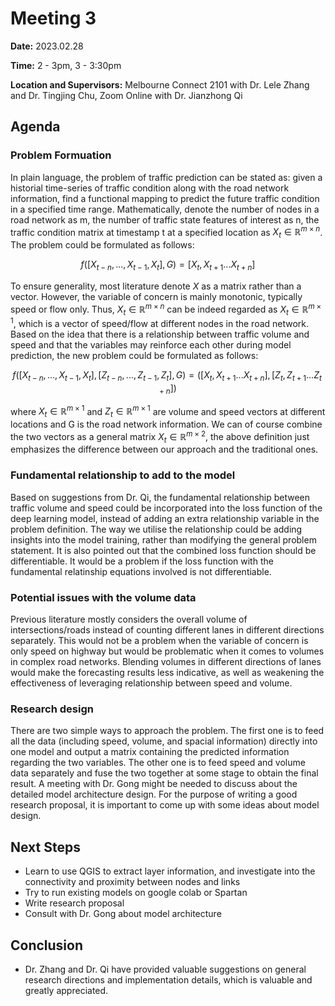 # Meeting 3

**Date:** 2023.02.28

**Time:** 2 - 3pm, 3 - 3:30pm

**Location and Supervisors:** Melbourne Connect 2101 with Dr. Lele Zhang and Dr. Tingjing Chu, Zoom Online with Dr. Jianzhong Qi 

## Agenda

### Problem Formuation 

In plain language, the problem of traffic prediction can be stated as: given a historial time-series of traffic condition along with the road network information,
find a functional mapping to predict the future traffic condition in a specified time range. Mathematically, denote the number of nodes in a road network as m, the number of traffic state features of interest
as n, the traffic condition matrix at timestamp t at a specified location as $X_t \in \mathbb{R}^{m \times n}$. The problem could be formulated as follows:

$$ f([X_{t-n}, ..., X_{t-1}, X_t], G) = [X_t, X_{t+1} ... X_{t+n}] $$ 

To ensure generality, most literature denote $X$ as a matrix rather than a vector. However, the variable of concern is mainly monotonic, typically speed or flow only.
Thus, $X_t \in \mathbb{R}^{m \times n}$ can be indeed regarded as $X_t \in \mathbb{R}^{m \times 1}$, which is a vector of speed/flow at different nodes in the road network. 
Based on the idea that there is a relationship between traffic volume and speed and that the variables may reinforce each other during model prediction, 
the new problem could be formulated as follows:

$$ f([X_{t-n}, ..., X_{t-1}, X_t], [Z_{t-n}, ..., Z_{t-1}, Z_t], G) = ([X_t, X_{t+1} ... X_{t+n}], [Z_t, Z_{t+1} ... Z_{t+n}]) $$ 

where $X_t \in \mathbb{R}^{m \times 1}$ and $Z_t \in \mathbb{R}^{m \times 1}$ are volume and speed vectors at different locations and G is the road network information. We can of course combine the
two vectors as a general matrix $X_t \in \mathbb{R}^{m \times 2}$, the above definition just emphasizes the difference between our approach and the traditional ones. 

### Fundamental relationship to add to the model 

Based on suggestions from Dr. Qi, the fundamental relationship between traffic volume and speed could be incorporated into the loss function of the deep learning model, instead of
adding an extra relationship variable in the problem definition. The way we utilise the relationship could be adding insights into the model training, rather than modifying the general problem statement. It is also pointed out that the combined loss function should be differentiable. It would be a problem if the loss
function with the fundamental relatinship equations involved is not differentiable. 

### Potential issues with the volume data

Previous literature mostly considers the overall volume of intersections/roads instead of counting different lanes in different directions separately. This would not be a problem when the variable of concern is
only speed on highway but would be problematic when it comes to volumes in complex road networks. Blending volumes in different directions of lanes would make
the forecasting results less indicative, as well as weakening the effectiveness of leveraging relationship between speed and volume. 

### Research design 

There are two simple ways to approach the problem. The first one is to feed all the data (including speed, volume, and spacial information) directly into one model
and output a matrix containing the predicted information regarding the two variables. The other one is to feed speed and volume data separately and fuse the two
together at some stage to obtain the final result. A meeting with Dr. Gong might be needed to discuss about the detailed model architecture design. For the purpose of writing a good research proposal, it is important to come up with some ideas about model design. 

## Next Steps
- Learn to use QGIS to extract layer information, and investigate into the connectivity and proximity between nodes and links
- Try to run existing models on google colab or Spartan
- Write research proposal 
- Consult with Dr. Gong about model architecture 

## Conclusion
- Dr. Zhang and Dr. Qi have provided valuable suggestions on general research directions and implementation details, which is valuable and greatly appreciated.  
